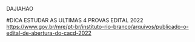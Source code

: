 DAJIAHAO

#DICA
  ESTUDAR AS ULTIMAS 4 PROVAS
    EDITAL 2022 <https://www.gov.br/mre/pt-br/instituto-rio-branco/arquivos/publicado-o-edital-de-abertura-do-cacd-2022>
